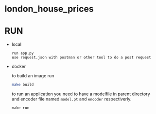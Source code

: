 # london_house_prices


# RUN

+ local

    ```
    run app.py
    use request.json with postman or other tool to do a post request 
    ```

+ docker

    to build an image run
    
    ```bash
    make build
    ```

    to run an application you need to have a 
    modelfile in parent directory and encoder file named `model.pt` and `encoder` respectiverly.
    ```
    make run
    ```
